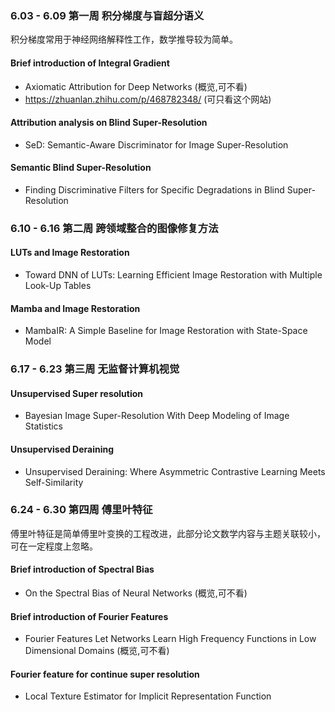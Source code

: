 ### 6.03 - 6.09 第一周 积分梯度与盲超分语义
积分梯度常用于神经网络解释性工作，数学推导较为简单。
#### Brief introduction of Integral Gradient  
- Axiomatic Attribution for Deep Networks (概览,可不看)
- https://zhuanlan.zhihu.com/p/468782348/ (可只看这个网站)
#### Attribution analysis on Blind Super-Resolution   
- SeD: Semantic-Aware Discriminator for Image Super-Resolution
#### Semantic Blind Super-Resolution   
- Finding Discriminative Filters for Specific Degradations in Blind Super-Resolution

### 6.10 - 6.16 第二周 跨领域整合的图像修复方法
#### LUTs and Image Restoration
- Toward DNN of LUTs: Learning Efficient Image Restoration with Multiple Look-Up Tables
#### Mamba and Image Restoration
- MambaIR: A Simple Baseline for Image Restoration with State-Space Model

### 6.17 - 6.23 第三周 无监督计算机视觉
#### Unsupervised Super resolution
- Bayesian Image Super-Resolution With Deep Modeling of Image Statistics
#### Unsupervised Deraining
- Unsupervised Deraining: Where Asymmetric Contrastive Learning Meets Self-Similarity

### 6.24 - 6.30 第四周 傅里叶特征
傅里叶特征是简单傅里叶变换的工程改进，此部分论文数学内容与主题关联较小，可在一定程度上忽略。
#### Brief introduction of Spectral Bias
- On the Spectral Bias of Neural Networks (概览,可不看)
#### Brief introduction of Fourier Features
- Fourier Features Let Networks Learn High Frequency Functions in Low Dimensional Domains (概览,可不看)
#### Fourier feature for continue super resolution
- Local Texture Estimator for Implicit Representation Function